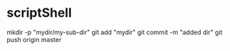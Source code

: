 scriptShell
===========

mkdir -p "mydir/my-sub-dir"
git add "mydir"
git commit -m "added dir"
git push origin master
